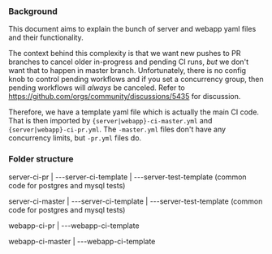 ### Background

This document aims to explain the bunch of server and webapp yaml files and their functionality.

The context behind this complexity is that we want new pushes to PR branches to cancel older in-progress and pending CI runs, _but_ we don't want that to happen in master branch. Unfortunately, there is no config knob to control pending workflows and if you set a concurrency group, then pending workflows will _always_ be canceled. Refer to https://github.com/orgs/community/discussions/5435 for discussion.

Therefore, we have a template yaml file which is actually the main CI code. That is then imported by `{server|webapp}-ci-master.yml` and `{server|webapp}-ci-pr.yml`. The `-master.yml` files don't have any concurrency limits, but `-pr.yml` files do.

### Folder structure

server-ci-pr
|
---server-ci-template
	|
	---server-test-template (common code for postgres and mysql tests)

server-ci-master
|
---server-ci-template
	|
	---server-test-template (common code for postgres and mysql tests)

webapp-ci-pr
|
---webapp-ci-template

webapp-ci-master
|
---webapp-ci-template
